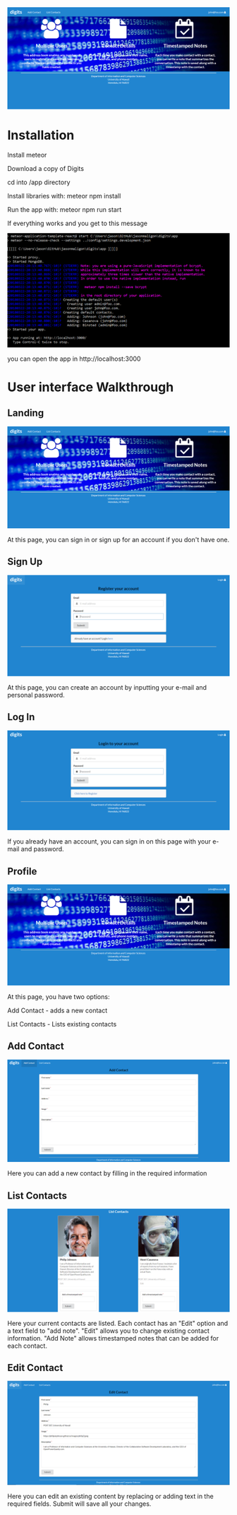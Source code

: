 <img src="doc/landing.png">

# Installation

Install meteor

Download a copy of Digits

cd into /app directory

Install libraries with: meteor npm install

Run the app with: meteor npm run start

If everything works and you get to this message

<img src="doc/apprun.png">

you can open the app in http://localhost:3000

# User interface Walkthrough

## Landing

<img src="doc/landing.png">

At this page, you can sign in or sign up for an account if you don't have one.

## Sign Up

<img src="doc/signup.png">

At this page, you can create an account by inputting your e-mail and personal password.

## Log In

<img src="doc/login.png">

If you already have an account, you can sign in on this page with your e-mail and password.

## Profile

<img src="doc/profile.png">

At this page, you have two options:

  Add Contact - adds a new contact
  
  List Contacts - Lists existing contacts
  
## Add Contact

<img src="doc/addcontact.png">

Here you can add a new contact by filling in the required information

## List Contacts

<img src="doc/listcontacts.png">

Here your current contacts are listed. Each contact has an "Edit" option and a text field to "add note". "Edit" allows you to change existing contact information. "Add Note" allows timestamped notes that can be added for each contact.

## Edit Contact

<img src="doc/editcontact.png">

Here you can edit an existing content by replacing or adding text in the required fields. Submit will save all your changes.
